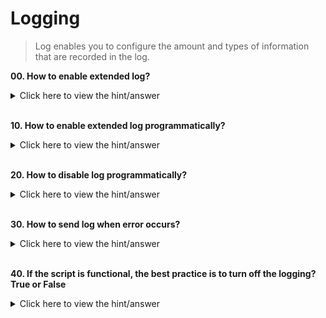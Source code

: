 # Logging

> Log enables you to configure the amount and types of information that are recorded in the log.

**00. How to enable extended log?**
<details><summary>Click here to view the hint/answer</summary>
<br/>
<p>
Go to Replay > Runtime Settings > General > Log, select `Extended Log` as shown below.
</p>

![Extended Log](./assets/00.jpg)

</details><br/> 

**10. How to enable extended log programmatically?**
<details><summary>Click here to view the hint/answer</summary>
<br/>
<p>

```
	lr_set_debug_message(LR_MSG_CLASS_EXTENDED_LOG, LR_SWITCH_ON );

```

</p>

</details><br/> 

**20. How to disable log programmatically?**
<details><summary>Click here to view the hint/answer</summary>
<br/>
<p>

```
	lr_set_debug_message(LR_MSG_CLASS_DISABLE_LOG,LR_SWITCH_ON);

```

</p>

</details><br/> 

**30. How to send log when error occurs?**
<details><summary>Click here to view the hint/answer</summary>
<br/>
<p>

![Enable Log when occurs](./assets/30.jpg)

</p>

</details><br/> 

**40. If the script is functional, the best practice is to turn off the logging? True or False**
<details><summary>Click here to view the hint/answer</summary>
<br/>
<p>
TRUE. Logging conserve resources, once you gain the confidence of the scripts, it is best to turn off the logs.
</p>

</details><br/> 
